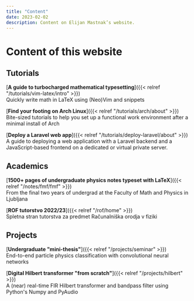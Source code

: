 ```yaml
---
title: "Content"
date: 2023-02-02
description: Content on Elijan Mastnak’s website.
---
```


# Content of this website

## Tutorials

[**A guide to turbocharged mathematical typesetting**]({{< relref "/tutorials/vim-latex/intro" >}})
<br>
Quickly write math in LaTeX using (Neo)Vim and snippets

[**Find your footing on Arch Linux**]({{< relref "/tutorials/arch/about" >}})
<br>
Bite-sized tutorials to help you set up a functional work environment after a minimal install of Arch

[**Deploy a Laravel web app**]({{< relref "/tutorials/deploy-laravel/about" >}})
<br>
A guide to deploying a web application with a Laravel backend and a JavaScript-based frontend on a dedicated or virtual private server.

## Academics

[**1500+ pages of undergraduate physics notes typeset with LaTeX**]({{< relref "/notes/fmf/fmf" >}})
<br>
From the final two years of undergrad at the Faculty of Math and Physics in Ljubljana

[**ROF tutorstvo 2022/23**]({{< relref "/rof/home" >}})
<br>
Spletna stran tutorstva za predmet Računalniška orodja v fiziki


## Projects

[**Undergraduate "mini-thesis"**]({{< relref "/projects/seminar" >}})
<br>
End-to-end particle physics classification with convolutional neural networks

[**Digital Hilbert transformer "from scratch"**]({{< relref "/projects/hilbert" >}})
<br>
A (near) real-time FIR Hilbert transformer and bandpass filter using Python's Numpy and PyAudio
